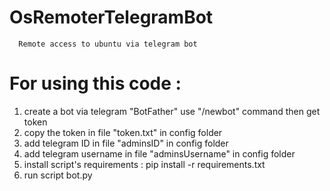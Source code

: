 # OsRemoterTelegramBot
      Remote access to ubuntu via telegram bot 

# For using this code :
<ol>
  <li> create a bot via  telegram "BotFather" use "/newbot" command then get token </li>
  <li>copy the token in file "token.txt" in config folder</li>
  <li>add telegram ID in file "adminsID" in config folder</li>
  <li>add telegram username in file "adminsUsername" in config folder</li>
  <li>install script's requirements : pip install -r requirements.txt </li>
  <li>run script bot.py</li>    
</ol>
